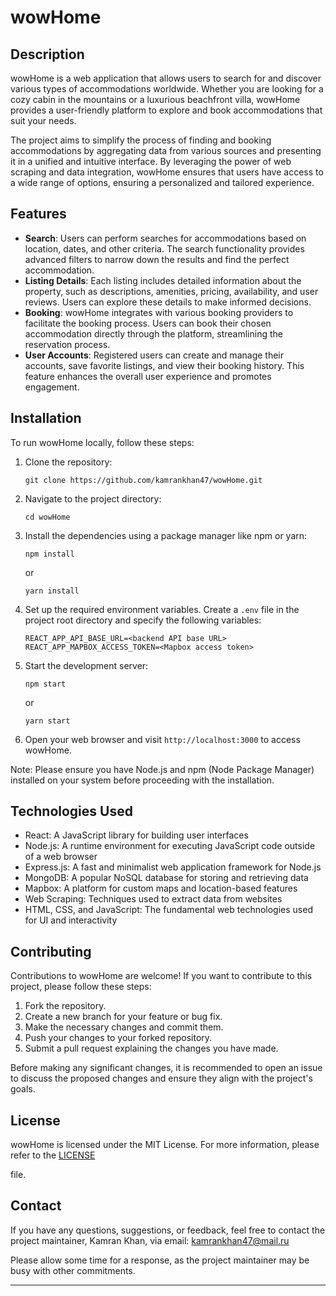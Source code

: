 
# wowHome

## Description
wowHome is a web application that allows users to search for and discover various types of accommodations worldwide. Whether you are looking for a cozy cabin in the mountains or a luxurious beachfront villa, wowHome provides a user-friendly platform to explore and book accommodations that suit your needs.

The project aims to simplify the process of finding and booking accommodations by aggregating data from various sources and presenting it in a unified and intuitive interface. By leveraging the power of web scraping and data integration, wowHome ensures that users have access to a wide range of options, ensuring a personalized and tailored experience.

## Features
- **Search**: Users can perform searches for accommodations based on location, dates, and other criteria. The search functionality provides advanced filters to narrow down the results and find the perfect accommodation.
- **Listing Details**: Each listing includes detailed information about the property, such as descriptions, amenities, pricing, availability, and user reviews. Users can explore these details to make informed decisions.
- **Booking**: wowHome integrates with various booking providers to facilitate the booking process. Users can book their chosen accommodation directly through the platform, streamlining the reservation process.
- **User Accounts**: Registered users can create and manage their accounts, save favorite listings, and view their booking history. This feature enhances the overall user experience and promotes engagement.

## Installation
To run wowHome locally, follow these steps:

1. Clone the repository:
   ```
   git clone https://github.com/kamrankhan47/wowHome.git
   ```
2. Navigate to the project directory:
   ```
   cd wowHome
   ```
3. Install the dependencies using a package manager like npm or yarn:
   ```
   npm install
   ```
   or
   ```
   yarn install
   ```
4. Set up the required environment variables. Create a `.env` file in the project root directory and specify the following variables:
   ```
   REACT_APP_API_BASE_URL=<backend API base URL>
   REACT_APP_MAPBOX_ACCESS_TOKEN=<Mapbox access token>
   ```

5. Start the development server:
   ```
   npm start
   ```
   or
   ```
   yarn start
   ```

6. Open your web browser and visit `http://localhost:3000` to access wowHome.

Note: Please ensure you have Node.js and npm (Node Package Manager) installed on your system before proceeding with the installation.

## Technologies Used
- React: A JavaScript library for building user interfaces
- Node.js: A runtime environment for executing JavaScript code outside of a web browser
- Express.js: A fast and minimalist web application framework for Node.js
- MongoDB: A popular NoSQL database for storing and retrieving data
- Mapbox: A platform for custom maps and location-based features
- Web Scraping: Techniques used to extract data from websites
- HTML, CSS, and JavaScript: The fundamental web technologies used for UI and interactivity

## Contributing
Contributions to wowHome are welcome! If you want to contribute to this project, please follow these steps:

1. Fork the repository.
2. Create a new branch for your feature or bug fix.
3. Make the necessary changes and commit them.
4. Push your changes to your forked repository.
5. Submit a pull request explaining the changes you have made.

Before making any significant changes, it is recommended to open an issue to discuss the proposed changes and ensure they align with the project's goals.

## License
wowHome is licensed under the MIT License. For more information, please refer to the [LICENSE](LICENSE)

 file.

## Contact
If you have any questions, suggestions, or feedback, feel free to contact the project maintainer, Kamran Khan, via email: kamrankhan47@mail.ru

Please allow some time for a response, as the project maintainer may be busy with other commitments.

---
